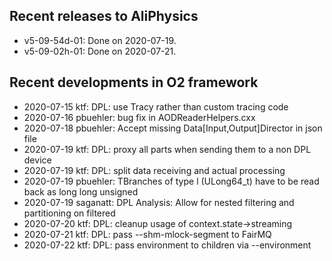 ## Recent releases to AliPhysics
- v5-09-54d-01: Done on 2020-07-19.
- v5-09-02h-01: Done on 2020-07-21.
## Recent developments in O2 framework
- 2020-07-15 ktf: DPL: use Tracy rather than custom tracing code
- 2020-07-16 pbuehler: bug fix in AODReaderHelpers.cxx
- 2020-07-18 pbuehler: Accept missing Data[Input,Output]Director in json file
- 2020-07-19 ktf: DPL: proxy all parts when sending them to a non DPL device
- 2020-07-19 ktf: DPL: split data receiving and actual processing
- 2020-07-19 pbuehler: TBranches of type l (ULong64_t) have to be read back as long long unsigned
- 2020-07-19 saganatt: DPL Analysis: Allow for nested filtering and partitioning on filtered
- 2020-07-20 ktf: DPL: cleanup usage of context.state->streaming
- 2020-07-21 ktf: DPL: pass --shm-mlock-segment to FairMQ
- 2020-07-22 ktf: DPL: pass environment to children via --environment

